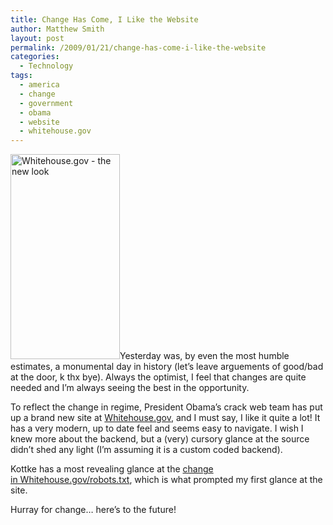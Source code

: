 ```yaml
---
title: Change Has Come, I Like the Website
author: Matthew Smith
layout: post
permalink: /2009/01/21/change-has-come-i-like-the-website
categories:
  - Technology
tags:
  - america
  - change
  - government
  - obama
  - website
  - whitehouse.gov
---
```

<img class="right" title="Whitehouse.gov - the new look" src="http://archive.digivation.net/wp-content/uploads/2009/01/whitehousegov.jpg" alt="Whitehouse.gov - the new look" width="175" height="328" />Yesterday was, by even the most humble estimates, a monumental day in history (let&#8217;s leave arguements of good/bad at the door, k thx bye). Always the optimist, I feel that changes are quite needed and I&#8217;m always seeing the best in the opportunity.

To reflect the change in regime, President Obama&#8217;s crack web team has put up a brand new site at [Whitehouse.gov][1], and I must say, I like it quite a lot! It has a very modern, up to date feel and seems easy to navigate. I wish I knew more about the backend, but a (very) cursory glance at the source didn&#8217;t shed any light (I&#8217;m assuming it is a custom coded backend).

Kottke has a most revealing glance at the [change in Whitehouse.gov/robots.txt][2], which is what prompted my first glance at the site.

Hurray for change&#8230; here&#8217;s to the future!

 [1]: http://www.whitehouse.gov/
 [2]: http://www.kottke.org/09/01/the-countrys-new-robotstxt-file